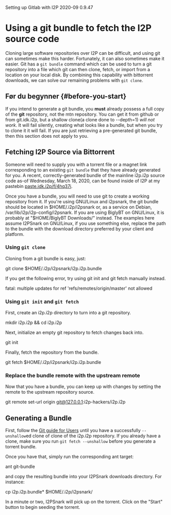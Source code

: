  Setting up Gitlab
with I2P 2020-09 0.9.47 

# Using a git bundle to fetch the I2P source code

Cloning large software repositories over I2P can be difficult, and using
git can sometimes make this harder. Fortunately, it can also sometimes
make it easier. Git has a `git bundle` command which can be used to turn
a git repository into a file which git can then clone, fetch, or import
from a location on your local disk. By combining this capability with
bittorrent downloads, we can solve our remaining problems with
`git clone`.

## Før du begynner {#before-you-start}

If you intend to generate a git bundle, you **must** already possess a
full copy of the **git** repository, not the mtn repository. You can get
it from github or from git.idk.i2p, but a shallow clone(a clone done to
--depth=1) *will not* *work*. It will fail silently, creating what looks
like a bundle, but when you try to clone it it will fail. If you are
just retrieving a pre-generated git bundle, then this section does not
apply to you.

## Fetching I2P Source via Bittorrent

Someone will need to supply you with a torrent file or a magnet link
corresponding to an existing `git bundle` that they have already
generated for you. A recent, correctly-generated bundle of the mainline
i2p.i2p source code as-of Wednesday, March 18, 2020, can be found inside
of I2P at my pastebin
[paste.idk.i2p/f/4hq37i](http://paste.idk.i2p/f/4h137i).

Once you have a bundle, you will need to use git to create a working
repository from it. If you're using GNU/Linux and i2psnark, the git
bundle should be located in \$HOME/.i2p/i2psnark or, as a service on
Debian, /var/lib/i2p/i2p-config/i2psnark. If you are using BiglyBT on
GNU/Linux, it is probably at "\$HOME/BiglyBT Downloads/" instead. The
examples here assume I2PSnark on GNU/Linux, if you use something else,
replace the path to the bundle with the download directory preferred by
your client and platform.

### Using `git clone`

Cloning from a git bundle is easy, just:

 git clone $HOME/.i2p/i2psnark/i2p.i2p.bundle

If you get the following error, try using git init and git fetch
manually instead.

 fatal: multiple updates for ref 'refs/remotes/origin/master' not allowed

### Using `git init` and `git fetch`

First, create an i2p.i2p directory to turn into a git repository.

 mkdir i2p.i2p && cd i2p.i2p

Next, initialize an empty git repository to fetch changes back into.

 git init

Finally, fetch the repository from the bundle.

 git fetch $HOME/.i2p/i2psnark/i2p.i2p.bundle

### Replace the bundle remote with the upstream remote

Now that you have a bundle, you can keep up with changes by setting the
remote to the upstream repository source.

 git remote set-url origin git@127.0.0.1:i2p-hackers/i2p.i2p

## Generating a Bundle

First, follow the [Git guide for Users](GIT.md) until you have a
successfully `--unshallow`ed clone of clone of the i2p.i2p repository.
If you already have a clone, make sure you run `git fetch --unshallow`
before you generate a torrent bundle.

Once you have that, simply run the corresponding ant target:

 ant git-bundle

and copy the resulting bundle into your I2PSnark downloads directory.
For instance:

 cp i2p.i2p.bundle* $HOME/.i2p/i2psnark/

In a minute or two, I2PSnark will pick up on the torrent. Click on the
"Start" button to begin seeding the torrent.


